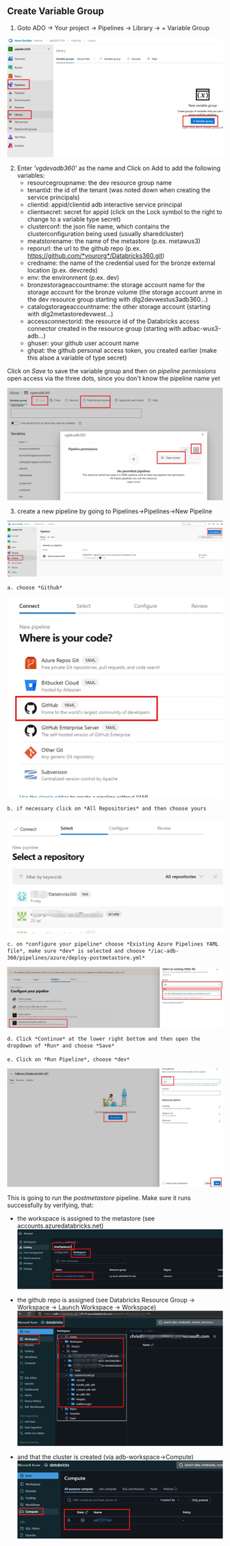 ## Create Variable Group

1. Goto ADO -> Your project -> Pipelines -> Library -> + Variable Group

![create variable group](/imagery/ado-create-var-group.png)

2. Enter *'vgdevadb360'* as the name and Click on Add to add the following variables:
    * resourcegroupname: the dev resource group name
    * tenantid: the id of the tenant (was noted down when creating the service principals)
    * clientid: appid/clientid adb interactive service principal
    * clientsecret: secret for appid (click on the Lock symbol to the right to change to a variable type secret)
    * clusterconf: the json file name, which contains the clusterconfiguration being used (usually sharedcluster)
    * meatstorename: the name of the metastore (p.ex. metawus3)
    * reporurl: the url to the github repo (p.ex. https://github.com/*yourorg*/Databricks360.git)
    * credname: the name of the credential used for the bronze external location (p.ex. devcreds)
    * env: the environment (p.ex. dev)
    * bronzestorageaccountname: the storage account name for the storage account for the bronze volume (the storage account anme in the dev resource group starting with dlg2devwestus3adb360...)
    * catalogstorageaccountname: the other storage account (starting with dlg2metastoredevwest...)
    * accessconnectorid: the resource id of the Databricks access connector created in the resource group (starting with adbac-wus3-adb...)
    * ghuser: your github user account name
    * ghpat: the github personal access token, you created earlier (make this alsoe a variable of type secret)

Click on *Save* to save the variable group and then on *pipeline permissions*  open access via the three dots, since you don't know the pipeline name yet

![Variable Group Permissions](/imagery/ado-set-variablegroup-perm.png)

3. create a new pipeline by going to Pipelines->Pipelines->New Pipeline

![Create New Pipeline](/imagery/ado-create-new-pipeline.png)

    a. choose *Github*

![Where is the code](/imagery/ado-wheres-code.png)

    b. if necessary click on *All Repositories* and then choose yours

![Select Repo](/imagery/ado-choose-githubrepo.png)

    c. on *configure your pipeline* choose *Existing Azure Pipelines YAML file*, make sure *dev* is selected and choose */iac-adb-360/pipelines/azure/deploy-postmetastore.yml*

![Select Pipeline Type](/imagery/ado-configure-your-pipeline.png)


    d. Click *Continue* at the lower right bottom and then open the dropdown of *Run* and choose *Save*

    e. Click on *Run Pipeline*, choose *dev*

![Run Pipeline](/imagery/ado-run-pipeline.png)



This is going to run the *postmetastore* pipeline. Make sure it runs successfully by verifying, that:
* the workspace is assigned to the metastore (see accounts.azuredatabricks.net)
![Workspace assigned to Metastore](/imagery/adb-assignedws-tometastore.png)

* the github repo is assigned (see Databricks Resource Group -> Workspace -> Launch Workspace -> Workspace)
![Git Repo connected to Workspace](/imagery/adbws-workspace-gitrepo.png)

* and that the cluster is created (via adb-workspace->Compute)
![Cluster Created](/imagery/adbws-cluster-created.png)